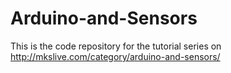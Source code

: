 # Arduino-and-Sensors
This is the code repository for the tutorial series on
http://mkslive.com/category/arduino-and-sensors/

